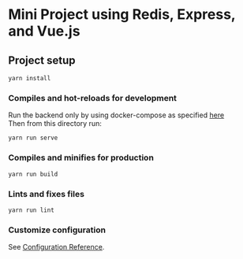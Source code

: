 # Mini Project using Redis, Express, and Vue.js

## Project setup
```
yarn install
```

### Compiles and hot-reloads for development
Run the backend only by using docker-compose as specified [here](https://github.com/caddac/Mini-Project#run-the-express-project-with-docker-compose-recommended)  
Then from this directory run:
```
yarn run serve
```

### Compiles and minifies for production
```
yarn run build
```

### Lints and fixes files
```
yarn run lint
```

### Customize configuration
See [Configuration Reference](https://cli.vuejs.org/config/).
